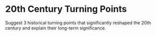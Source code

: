 # 20th Century Turning Points

Suggest 3 historical turning points that significantly reshaped the 20th century and explain their long-term significance.